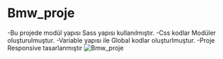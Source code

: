 # Bmw_proje
-Bu projede modül yapısı Sass yapısı kullanılmıştır.
-Css kodlar Modüler oluşturulmuştur.
-Variable yapısı ile Global kodlar oluşturlmuştur.
-Proje Responsive tasarlanmıştır
![Bmw_proje](https://github.com/aliozturktr61/Bmw_proje/assets/164010523/104d7c06-6a3e-4149-b2ab-597601f60bba)
